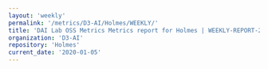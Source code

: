 ```yaml
---
layout: 'weekly'
permalink: '/metrics/D3-AI/Holmes/WEEKLY/'
title: 'DAI Lab OSS Metrics Metrics report for Holmes | WEEKLY-REPORT-2020-01-05'
organization: 'D3-AI'
repository: 'Holmes'
current_date: '2020-01-05'
---
```

